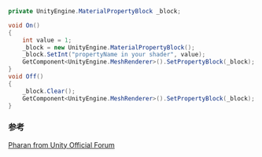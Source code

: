 
``` csharp
private UnityEngine.MaterialPropertyBlock _block;

void On()
{
    int value = 1;
    _block = new UnityEngine.MaterialPropertyBlock();
    _block.SetInt("propertyName in your shader", value);
    GetComponent<UnityEngine.MeshRenderer>().SetPropertyBlock(_block);
}
void Off()
{
    _block.Clear();
    GetComponent<UnityEngine.MeshRenderer>().SetPropertyBlock(_block);
}
```

### 参考
[Pharan from Unity Official Forum](http://zh.esotericsoftware.com/forum/Custom-Material-Shader-on-Spine-Animation-5906)